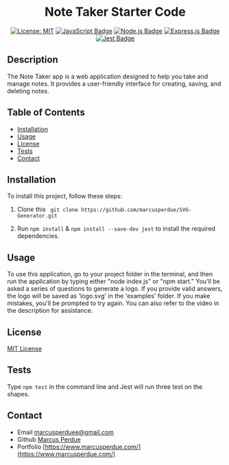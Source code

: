 
<div align="center">
  
  # Note Taker Starter Code

  [![License: MIT](https://img.shields.io/badge/License-MIT-yellow.svg)](https://opensource.org/licenses/MIT)
  [![JavaScript Badge](https://img.shields.io/badge/JavaScript-F7DF1E?logo=javascript&logoColor=000&style=flat)](https://developer.mozilla.org/en-US/docs/Web/JavaScript)
  [![Node.js Badge](https://img.shields.io/badge/Node.js-393?logo=nodedotjs&logoColor=fff&style=flat)](https://nodejs.org/en) 
  [![Express.js Badge](https://img.shields.io/badge/Express.js-000?logo=express&logoColor=fff&style=flat)](https://expressjs.com/)
  [![Jest Badge](https://img.shields.io/badge/Jest-C21325?logo=jest&logoColor=fff&style=flat)](https://jestjs.io/)
  
</div>

## Description

The Note Taker app is a web application designed to help you take and manage notes. It provides a user-friendly interface for creating, saving, and deleting notes.


## Table of Contents

* [Installation](#installation)
* [Usage](#usage)
* [License](#license)
* [Tests](#tests)
* [Contact](#contact)

## Installation
 
To install this project, follow these steps:

1. Clone this ``` git clone https://github.com/marcusperdue/SVG-Generator.git``` 

2. Run `npm install` & `npm install --save-dev jest`  to install the required dependencies.




## Usage

To use this application, go to your project folder in the terminal, and then run the application by typing either "node index.js" or "npm start." You'll be asked a series of questions to generate a logo. If you provide valid answers, the logo will be saved as 'logo.svg' in the 'examples' folder. If you make mistakes, you'll be prompted to try again. You can also refer to the video in the description for assistance.

## License

[MIT License](https://opensource.org/licenses/MIT)

## Tests

Type ```npm test``` in the command line and Jest will run three test on the shapes.

## Contact
* Email marcusperduee@gmail.com
* Github [Marcus Perdue](https://github.com/marcusperdue)
* Portfolio [https://www.marcusperdue.com/](https://www.marcusperdue.com/)